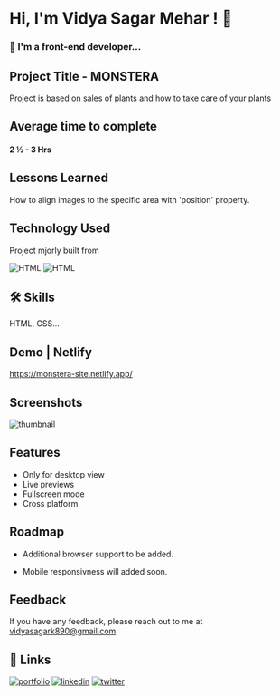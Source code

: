 
# Hi, I'm Vidya Sagar Mehar ! 👋


### 🚀 I'm a front-end developer...



## Project Title - MONSTERA

Project is based on sales of plants and how to take care of your plants

## Average time to complete
#### 2 ½ - 3 Hrs


## Lessons Learned

How to align images to the specific area with 'position' property.
## Technology Used

Project mjorly built from

![HTML](https://img.shields.io/badge/First%20tech-Html-brightgreen)
![HTML](https://img.shields.io/badge/SecondTech-CSS-blue)

## 🛠 Skills
HTML, CSS...

## Demo | Netlify
https://monstera-site.netlify.app/


## Screenshots
![thumbnail](https://user-images.githubusercontent.com/92782806/183027090-e4bfa21e-3ca5-4b70-81e1-09feda11492a.png)




## Features

- Only for desktop view
- Live previews
- Fullscreen mode
- Cross platform


## Roadmap

- Additional browser support to be added.

- Mobile responsivness will added soon.

## Feedback

If you have any feedback, please reach out to me at vidyasagark890@gmail.com


## 🔗 Links
[![portfolio](https://img.shields.io/badge/my_portfolio-000?style=for-the-badge&logo=ko-fi&logoColor=white)](https://vidya-sagar-portfolio.netlify.app/)
[![linkedin](https://img.shields.io/badge/linkedin-0A66C2?style=for-the-badge&logo=linkedin&logoColor=white)](https://www.linkedin.com/)
[![twitter](https://img.shields.io/badge/twitter-1DA1F2?style=for-the-badge&logo=twitter&logoColor=white)](https://twitter.com/Cherry_Reyans)

